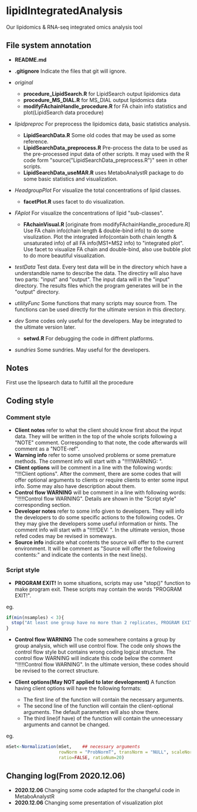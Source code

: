 # lipidIntegratedAnalysis
Our lipidomics &amp; RNA-seq integrated omics analysis tool
## File system annotation
- **README.md**
- **.gitignore**
  Indicate the files that git will ignore.
- *original*
  - **procedure_LipidSearch.R** 
  for LipidSearch output lipidomics data
  - **procedure_MS_DIAL.R**
  for MS_DIAL output lipidomics data
  - **modifyFAchainHandle_procedure.R**
  for FA chain info statistics and plot(LipidSearch data procedure)
- *lipidpreproc*
  For preprocess the lipidomics data, basic statistics analysis. 
  - **LipidSearchData.R**
  Some old codes that may be used as some reference.
  - **LipidSearchData_preprocess.R**
  Pre-process the data to be used as the pre-processed input data of other scripts. It may used with the R code form "source("LipidSearchData_preprocess.R")" seen in other scripts.
  - **LipidSearchData_useMAR.R**
  uses MetaboAnalystR package to do some basic statistics and visualization.
- *HeadgroupPlot*
  For visualize the total concentrations of lipid classes.
  - **facetPlot.R**
  uses facet to do visualization.
- *FAplot*
  For visualize the concentrations of lipid "sub-classes".
  - **FAchainVisual.R**
  [originate from modifyFAchainHandle_procedure.R]
  Use FA chain info(chain length & double-bind info) to do some visulization.
  Plot the integrated info(contain both chain length & unsaturated info) of all FA info(MS1+MS2 info) to "integrated plot".
  Use facet to visualize FA chain and double-bind, 
  also use bubble plot to do more beautiful visualization.
- *testData*
  Test data. Every test data will be in the directory which have a understandble name to describe the data. The directiry will also have two parts: "input" and "output". The input data will in the "input" directory. The results files which the program generates will be in the "output" directory.
  
  
- *utilityFunc*
  Some functions that many scripts may source from. The functions can be used directly for the ultimate version in this directory.
- *dev*
  Some codes only useful for the developers. May be integrated to the ultimate version later.
  - **setwd.R**
  For debugging the code in diffrent platforms.
- *sundries*
  Some sundries. May useful for the developers.
  
  
## Notes
First use the lipsearch data to fulfill all the procedure

## Coding style
### Comment style
- **Client notes** refer to what the client should know first about the input data.
They will be written in the top of the whole scripts following a "NOTE" comment. 
Corresponding to that note, the code afterwards will comment as a "NOTE-ref".
- **Warning info** refer to some unsolved problems or some premature methods.
The comment info will start with a "!!!!!WARNING: ".
- **Client options** will be comment in a line with the following words:
"!!!Client options". 
After the comment, there are some codes that will offer optional arguments to clients or require clients to enter some input info. Some may also have description about them. 
- **Control flow WARNING** will be comment in a line with following words:
"!!!!!Control flow WARNING".
Details are shown in the "Script style" corresponding section.
- **Developer notes** refer to some info given to developers. 
They will info the developers to do some specific actions to the following codes.
Or they may give the developers some useful information or hints.
The comment info will start with a "!!!!!DEV: ".
In the ultimate version, those refed codes may be revised in someways.
- **Source info** indicate what contents the source will offer to the current environment. 
It will be comment as "Source will offer the following contents:" and indicate the contents in the next line(s).


### Script style
- **PROGRAM EXIT!** In some situations, scripts may use "stop()" function to make program exit.
These scripts may contain the words "PROGRAM EXIT!".

eg. 
``` R
if(min(nsamples) < 3){
  stop("At least one group have no more than 2 replicates, PROGRAM EXIT!")
}
``` 
- **Control flow WARNING** The code somewhere contains a group by group analysis, which will use control flow. The code only shows the control flow style but contains wrong coding logical structure.
The control flow WARNING will indicate this code below the comment "!!!!!Control flow WARNING".
In the ultimate version, these codes should be revised to the correct structure.

- **Client options(May NOT applied to later development)** A function having client options will have the following formats:
  - The first line of the function will contain the necessary arguments.
  - The second line of the function  will contain the client-optional arguments. 
  The default parameters will also show there.
  - The third line(if have) of the function will contain the unnecessary arguments and cannot be changed.

eg.
``` R
mSet<-Normalization(mSet,    ## necessary arguments
                    rowNorm = "ProbNormT", transNorm = "NULL", scaleNorm = "AutoNorm", ref = NULL,   ## client-optional arguments
                    ratio=FALSE, ratioNum=20)   
``` 

## Changing log(From 2020.12.06)
- **2020.12.06** Changing some code adapted for the changeful code in MetaboAnalystR
- **2020.12.06** Changing some presentation of visualization plot